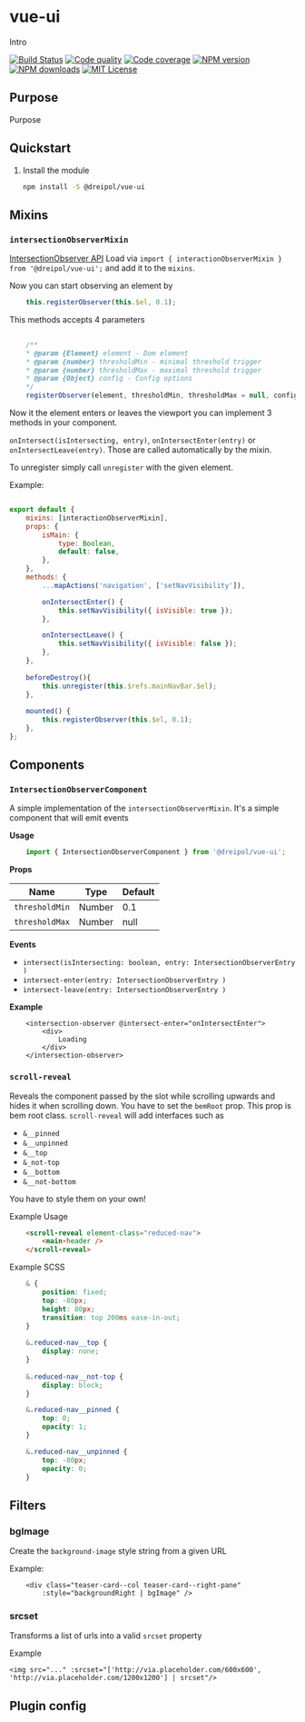 # vue-ui

Intro

[![Build Status][circleci-image]][circleci-url]
[![Code quality][codeclimate-image]][codeclimate-url]
[![Code coverage][coveralls-image]][coveralls-url]
[![NPM version][npm-version-image]][npm-url]
[![NPM downloads][npm-downloads-image]][npm-url]
[![MIT License][license-image]][license-url]

## Purpose
Purpose

## Quickstart

1.  Install the module

    ```bash
    npm install -S @dreipol/vue-ui
    ```
    
## Mixins
### `intersectionObserverMixin`
[IntersectionObserver API](https://developer.mozilla.org/en-US/docs/Web/API/IntersectionObserver)
Load via `import { interactionObserverMixin } from '@dreipol/vue-ui';` and add it to the `mixins`.

Now you can start observing an element by

```js
    this.registerObserver(this.$el, 0.1);
```
This methods accepts 4 parameters

```js
    
    /**
    * @param {Element} element - Dom element
    * @param {number} thresholdMin - minimal threshold trigger
    * @param {number} thresholdMax - maximal threshold trigger
    * @param {Object} config - Config options
    */ 
    registerObserver(element, thresholdMin, thresholdMax = null, config = {})
```


Now it the element enters or leaves the viewport you can implement 3 methods in your component.

`onIntersect(isIntersecting, entry)`, `onIntersectEnter(entry)` or `onIntersectLeave(entry)`.
Those are called automatically by the mixin.

To unregister simply call `unregister` with the given element.


Example:
```js

export default {
    mixins: [interactionObserverMixin],
    props: {
        isMain: {
            type: Boolean,
            default: false,
        },
    },
    methods: {
        ...mapActions('navigation', ['setNavVisibility']),

        onIntersectEnter() {
            this.setNavVisibility({ isVisible: true });
        },

        onIntersectLeave() {
            this.setNavVisibility({ isVisible: false });
        },
    },
    
    beforeDestroy(){
        this.unregister(this.$refs.mainNavBar.$el);
    },
        
    mounted() {
        this.registerObserver(this.$el, 0.1);
    },
};


```

## Components

### `IntersectionObserverComponent`
A simple implementation of the `intersectionObserverMixin`. It's a simple component that will emit events

__Usage__
```js
    import { IntersectionObserverComponent } from '@dreipol/vue-ui';
```

__Props__

| Name | Type | Default | 
| --- | --- | ---| 
|`thresholdMin` |Number| 0.1 | 
|`thresholdMax` |Number| null|

__Events__
-  `intersect(isIntersecting: boolean, entry: IntersectionObserverEntry )`
-  `intersect-enter(entry: IntersectionObserverEntry )`
-  `intersect-leave(entry: IntersectionObserverEntry )`

__Example__
```vue
    <intersection-observer @intersect-enter="onIntersectEnter">
        <div>
            Loading
        </div>
    </intersection-observer>
```


### `scroll-reveal`
Reveals the component passed by the slot while scrolling upwards and hides it when scrolling down.
You have to set the `bemRoot` prop. This prop is bem root class. `scroll-reveal` will add interfaces such as 
- `&__pinned`
- `&__unpinned`
- `&__top`
- `&_not-top`
- `&__bottom`
- `&__not-bottom`

You have to style them on your own!

Example Usage

```html
    <scroll-reveal element-class="reduced-nav">
        <main-header />
    </scroll-reveal>
```
   

Example SCSS

```scss
    & {
        position: fixed;
        top: -80px;
        height: 80px;
        transition: top 200ms ease-in-out;
    }
    
    &.reduced-nav__top {
        display: none;
    }
    
    &.reduced-nav__not-top {
        display: block;
    }

    &.reduced-nav__pinned {
        top: 0;
        opacity: 1;
    }

    &.reduced-nav__unpinned {
        top: -80px;
        opacity: 0;
    }
```


## Filters
### bgImage
Create the `background-image` style string from a given URL

Example:
```vue
    <div class="teaser-card--col teaser-card--right-pane"
        :style="backgroundRight | bgImage" />
```

### srcset
Transforms a list of urls into a valid `srcset` property

Example
```vue
<img src="..." :srcset="['http://via.placeholder.com/600x600', 'http://via.placeholder.com/1200x1200'] | srcset"/>
```

## Plugin config

<!-- Generated by documentation.js. Update this documentation by updating the source code. -->


##
[circleci-image]: https://circleci.com/gh/dreipol/vue-ui.svg?style=svg
[circleci-url]: https://circleci.com/gh/dreipol/vue-ui
[license-image]: http://img.shields.io/badge/license-MIT-000000.svg?style=flat-square
[license-url]: LICENSE
[npm-version-image]: http://img.shields.io/npm/v/@dreipol/vue-ui.svg?style=flat-square
[npm-downloads-image]: http://img.shields.io/npm/dm/@dreipol/vue-ui.svg?style=flat-square
[npm-url]: https://npmjs.org/package/@dreipol/vue-ui
[codeclimate-image]: https://api.codeclimate.com/v1/badges/fb8c4a8a6043d9e73f7f/maintainability
[codeclimate-url]: https://codeclimate.com/github/dreipol/vue-ui/maintainability
[coveralls-image]: https://coveralls.io/repos/github/dreipol/vue-ui/badge.svg?branch=master
[coveralls-url]: https://coveralls.io/github/dreipol/vue-ui?branch=master
